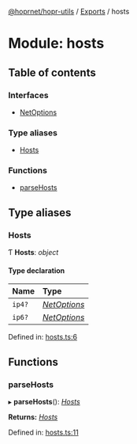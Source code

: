 [@hoprnet/hopr-utils](../README.md) / [Exports](../modules.md) / hosts

# Module: hosts

## Table of contents

### Interfaces

- [NetOptions](../interfaces/hosts.netoptions.md)

### Type aliases

- [Hosts](hosts.md#hosts)

### Functions

- [parseHosts](hosts.md#parsehosts)

## Type aliases

### Hosts

Ƭ **Hosts**: *object*

#### Type declaration

| Name | Type |
| :------ | :------ |
| `ip4?` | [*NetOptions*](../interfaces/hosts.netoptions.md) |
| `ip6?` | [*NetOptions*](../interfaces/hosts.netoptions.md) |

Defined in: [hosts.ts:6](https://github.com/hoprnet/hoprnet/blob/448a47a/packages/utils/src/hosts.ts#L6)

## Functions

### parseHosts

▸ **parseHosts**(): [*Hosts*](hosts.md#hosts)

**Returns:** [*Hosts*](hosts.md#hosts)

Defined in: [hosts.ts:11](https://github.com/hoprnet/hoprnet/blob/448a47a/packages/utils/src/hosts.ts#L11)
